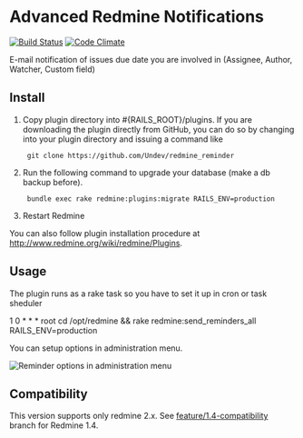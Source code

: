 # Advanced Redmine Notifications

[![Build Status](https://travis-ci.org/nodecarter/redmine_reminder.png)](https://travis-ci.org/nodecarter/redmine_reminder)
[![Code Climate](https://codeclimate.com/github/Undev/redmine_reminder.png)](https://codeclimate.com/github/Undev/redmine_reminder)

E-mail notification of issues due date you are involved in (Assignee, Author, Watcher, Custom field)

## Install

1. Copy plugin directory into #{RAILS_ROOT}/plugins.
If you are downloading the plugin directly from GitHub,
you can do so by changing into your plugin directory and issuing a command like

        git clone https://github.com/Undev/redmine_reminder

2. Run the following command to upgrade your database (make a db backup before).

        bundle exec rake redmine:plugins:migrate RAILS_ENV=production

3. Restart Redmine

You can also follow plugin installation procedure at http://www.redmine.org/wiki/redmine/Plugins.

## Usage

The plugin runs as a rake task so you have to set it up in cron or task sheduler

1 0 * * *       root    cd /opt/redmine && rake redmine:send_reminders_all RAILS_ENV=production

You can setup options in administration menu.

![Reminder options in administration menu](https://raw.github.com/Undev/redmine_reminder/master/screenshot.png)

## Compatibility

This version supports only redmine 2.x. See [feature/1.4-compatibility](https://github.com/Undev/redmine_reminder/tree/feature/1.4-compatibility) branch for Redmine 1.4.
